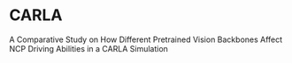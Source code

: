 # CARLA
A Comparative Study on How Different Pretrained Vision Backbones Affect NCP Driving Abilities in a CARLA Simulation
